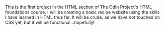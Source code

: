 This is the first project in the HTML section of The Odin Project's HTML foundations course. I will be creating a basic recipe website using the skills I have learned in HTML thus far. It will be crude, as we have not touched on CSS yet, but it will be functional...hopefully!